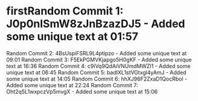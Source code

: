 # firstRandom Commit 1: J0p0nlSmW8zJnBzazDJ5 - Added some unique text at 01:57
Random Commit 2: 4BsUspiFSRL9L4ptipzo - Added some unique text at 09:01
Random Commit 3: F5EkPGMVKjapgo5H0gKF - Added some unique text at 16:36
Random Commit 4: c9iVq9QdAiVNUmdMWZI1 - Added some unique text at 06:45
Random Commit 5: badIXL1stVGtxgl4yAmJ - Added some unique text at 14:05
Random Commit 6: hhXJ96F2ZxaD1QocRbol - Added some unique text at 22:24
Random Commit 7: Oht2q5L1wxpczVp5mvgX - Added some unique text at 15:06
